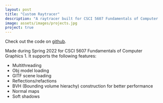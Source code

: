 ```yaml
---
layout: post
title: "Custom Raytracer"
description: "A raytracer built for CSCI 5607 Fundamentals of Computer Graphics"
image: assets/images/projects.jpg
project: true
---
```


Check out the code on <a href="https://github.com/BrettSchumacher/Raytracer">github</a>.

Made during Spring 2022 for CSCI 5607 Fundamentals of Computer Graphics 1. It supports the following features:
<ul>
    <li>Multithreading</li>
    <li>Obj model loading</li>
    <li>GlTF scene loading</li>
    <li>Reflections/refactions</li>
    <li>BVH (Bounding volume hierachy) construction for better performance</li>
    <li>Normal maps</li>
    <li>Soft shadows</li>
</ul>
